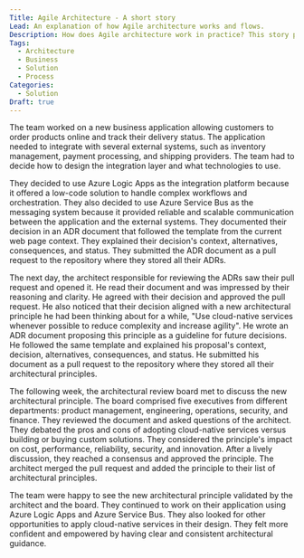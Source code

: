 ```yaml
---
Title: Agile Architecture - A short story
Lead: An explanation of how Agile architecture works and flows.
Description: How does Agile architecture work in practice? This story provides a demonstration.
Tags:
  - Architecture
  - Business
  - Solution
  - Process
Categories:
  - Solution
Draft: true
---
```


The team worked on a new business application allowing customers to order products online and track their delivery status. The application needed to integrate with several external systems, such as inventory management, payment processing, and shipping providers. The team had to decide how to design the integration layer and what technologies to use.

They decided to use Azure Logic Apps as the integration platform because it offered a low-code solution to handle complex workflows and orchestration. They also decided to use Azure Service Bus as the messaging system because it provided reliable and scalable communication between the application and the external systems. They documented their decision in an ADR document that followed the template from the current web page context. They explained their decision's context, alternatives, consequences, and status. They submitted the ADR document as a pull request to the repository where they stored all their ADRs.

The next day, the architect responsible for reviewing the ADRs saw their pull request and opened it. He read their document and was impressed by their reasoning and clarity. He agreed with their decision and approved the pull request. He also noticed that their decision aligned with a new architectural principle he had been thinking about for a while, "Use cloud-native services whenever possible to reduce complexity and increase agility". He wrote an ADR document proposing this principle as a guideline for future decisions. He followed the same template and explained his proposal's context, decision, alternatives, consequences, and status. He submitted his document as a pull request to the repository where they stored all their architectural principles.

The following week, the architectural review board met to discuss the new architectural principle. The board comprised five executives from different departments: product management, engineering, operations, security, and finance. They reviewed the document and asked questions of the architect. They debated the pros and cons of adopting cloud-native services versus building or buying custom solutions. They considered the principle's impact on cost, performance, reliability, security, and innovation. After a lively discussion, they reached a consensus and approved the principle. The architect merged the pull request and added the principle to their list of architectural principles.

The team were happy to see the new architectural principle validated by the architect and the board. They continued to work on their application using Azure Logic Apps and Azure Service Bus. They also looked for other opportunities to apply cloud-native services in their design. They felt more confident and empowered by having clear and consistent architectural guidance.
